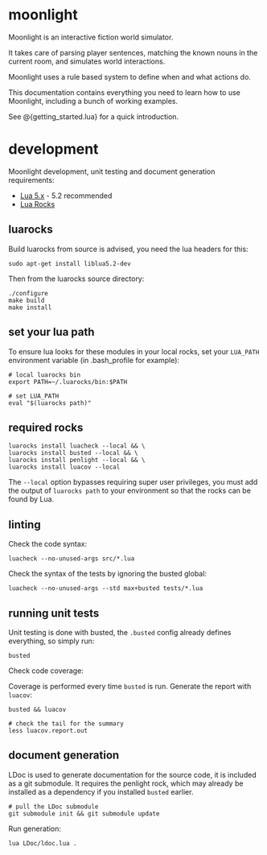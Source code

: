 # moonlight

Moonlight is an interactive fiction world simulator.

It takes care of parsing player sentences, matching the known nouns
in the current room, and simulates world interactions.

Moonlight uses a rule based system to define when and what actions do.

This documentation contains everything you need to learn how to use
Moonlight, including a bunch of working examples.

See @{getting_started.lua} for a quick introduction.

# development

Moonlight development, unit testing and document generation requirements:

* [Lua 5.x](http://www.lua.org/) - 5.2 recommended
* [Lua Rocks](https://luarocks.org/)

## luarocks

Build luarocks from source is advised, you need the lua headers for this:

	sudo apt-get install liblua5.2-dev

Then from the luarocks source directory:

	./configure
	make build
	make install

## set your lua path

To ensure lua looks for these modules in your local rocks, set your `LUA_PATH` environment variable (in .bash_profile for example):

	# local luarocks bin
	export PATH=~/.luarocks/bin:$PATH

	# set LUA_PATH
	eval "$(luarocks path)"

## required rocks

	luarocks install luacheck --local && \
	luarocks install busted --local && \
	luarocks install penlight --local && \
	luarocks install luacov --local

The `--local` option bypasses requiring super user privileges, you must add the output of `luarocks path` to your environment so that the rocks can be found by Lua.

## linting

Check the code syntax:

	luacheck --no-unused-args src/*.lua

Check the syntax of the tests by ignoring the busted global:

	luacheck --no-unused-args --std max+busted tests/*.lua

## running unit tests

Unit testing is done with busted, the `.busted` config already defines everything, so simply run:

	busted

Check code coverage:

Coverage is performed every time `busted` is run. Generate the report with `luacov`:

	busted && luacov

	# check the tail for the summary
	less luacov.report.out

## document generation

LDoc is used to generate documentation for the source code, it is included as a git submodule. It requires the penlight rock, which may already be installed as a dependency if you installed `busted` earlier.

	# pull the LDoc submodule
	git submodule init && git submodule update

Run generation:

	lua LDoc/ldoc.lua .
